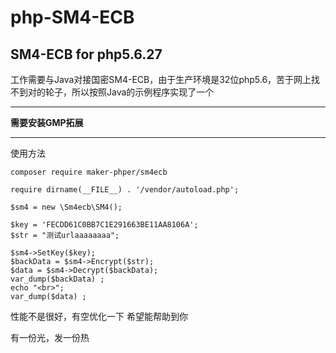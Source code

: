 # php-SM4-ECB
## SM4-ECB for php5.6.27

工作需要与Java对接国密SM4-ECB，由于生产环境是32位php5.6，苦于网上找不到对的轮子，所以按照Java的示例程序实现了一个

***
__需要安装GMP拓展__

***


使用方法

`
composer require maker-phper/sm4ecb
`


```
require dirname(__FILE__) . '/vendor/autoload.php';

$sm4 = new \Sm4ecb\SM4();

$key = 'FECDD61C0BB7C1E291663BE11AA8106A';
$str = "测试urlaaaaaaaa";

$sm4->SetKey($key);
$backData = $sm4->Encrypt($str);
$data = $sm4->Decrypt($backData);
var_dump($backData) ;
echo "<br>";
var_dump($data) ;
```

性能不是很好，有空优化一下
希望能帮助到你

有一份光，发一份热
